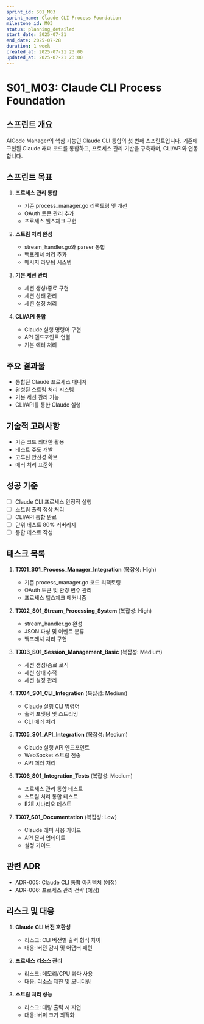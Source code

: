 ```yaml
---
sprint_id: S01_M03
sprint_name: Claude CLI Process Foundation
milestone_id: M03
status: planning_detailed
start_date: 2025-07-21
end_date: 2025-07-28
duration: 1 week
created_at: 2025-07-21 23:00
updated_at: 2025-07-21 23:00
---
```


# S01_M03: Claude CLI Process Foundation

## 스프린트 개요

AICode Manager의 핵심 기능인 Claude CLI 통합의 첫 번째 스프린트입니다. 기존에 구현된 Claude 래퍼 코드를 통합하고, 프로세스 관리 기반을 구축하며, CLI/API와 연동합니다.

## 스프린트 목표

1. **프로세스 관리 통합**
   - 기존 process_manager.go 리팩토링 및 개선
   - OAuth 토큰 관리 추가
   - 프로세스 헬스체크 구현

2. **스트림 처리 완성**
   - stream_handler.go와 parser 통합
   - 백프레셔 처리 추가
   - 메시지 라우팅 시스템

3. **기본 세션 관리**
   - 세션 생성/종료 구현
   - 세션 상태 관리
   - 세션 설정 처리

4. **CLI/API 통합**
   - Claude 실행 명령어 구현
   - API 엔드포인트 연결
   - 기본 에러 처리

## 주요 결과물

- 통합된 Claude 프로세스 매니저
- 완성된 스트림 처리 시스템
- 기본 세션 관리 기능
- CLI/API를 통한 Claude 실행

## 기술적 고려사항

- 기존 코드 최대한 활용
- 테스트 주도 개발
- 고루틴 안전성 확보
- 에러 처리 표준화

## 성공 기준

- [ ] Claude CLI 프로세스 안정적 실행
- [ ] 스트림 출력 정상 처리
- [ ] CLI/API 통합 완료
- [ ] 단위 테스트 80% 커버리지
- [ ] 통합 테스트 작성

## 태스크 목록

1. **TX01_S01_Process_Manager_Integration** (복잡성: High)
   - 기존 process_manager.go 코드 리팩토링
   - OAuth 토큰 및 환경 변수 관리
   - 프로세스 헬스체크 메커니즘

2. **TX02_S01_Stream_Processing_System** (복잡성: High)
   - stream_handler.go 완성
   - JSON 파싱 및 이벤트 분류
   - 백프레셔 처리 구현

3. **TX03_S01_Session_Management_Basic** (복잡성: Medium)
   - 세션 생성/종료 로직
   - 세션 상태 추적
   - 세션 설정 관리

4. **TX04_S01_CLI_Integration** (복잡성: Medium)
   - Claude 실행 CLI 명령어
   - 출력 포맷팅 및 스트리밍
   - CLI 에러 처리

5. **TX05_S01_API_Integration** (복잡성: Medium)
   - Claude 실행 API 엔드포인트
   - WebSocket 스트림 전송
   - API 에러 처리

6. **TX06_S01_Integration_Tests** (복잡성: Medium)
   - 프로세스 관리 통합 테스트
   - 스트림 처리 통합 테스트
   - E2E 시나리오 테스트

7. **TX07_S01_Documentation** (복잡성: Low)
   - Claude 래퍼 사용 가이드
   - API 문서 업데이트
   - 설정 가이드

## 관련 ADR

- ADR-005: Claude CLI 통합 아키텍처 (예정)
- ADR-006: 프로세스 관리 전략 (예정)

## 리스크 및 대응

1. **Claude CLI 버전 호환성**
   - 리스크: CLI 버전별 출력 형식 차이
   - 대응: 버전 감지 및 어댑터 패턴

2. **프로세스 리소스 관리**
   - 리스크: 메모리/CPU 과다 사용
   - 대응: 리소스 제한 및 모니터링

3. **스트림 처리 성능**
   - 리스크: 대량 출력 시 지연
   - 대응: 버퍼 크기 최적화